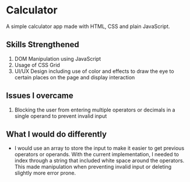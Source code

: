 # Calculator

A simple calculator app made with HTML, CSS and plain JavaScript.

## Skills Strengthened

1. DOM Manipulation using JavaScript
2. Usage of CSS Grid
3. UI/UX Design including use of color and effects to draw the eye to certain places on the page and display interaction

## Issues I overcame

1. Blocking the user from entering multiple operators or decimals in a single operand to prevent invalid input

## What I would do differently

- I would use an array to store the input to make it easier to get previous operators or operands. With the current implementation, I needed to index through a string that included white space around the operators. This made manipulation when preventing invalid input or deleting slightly more error prone.
